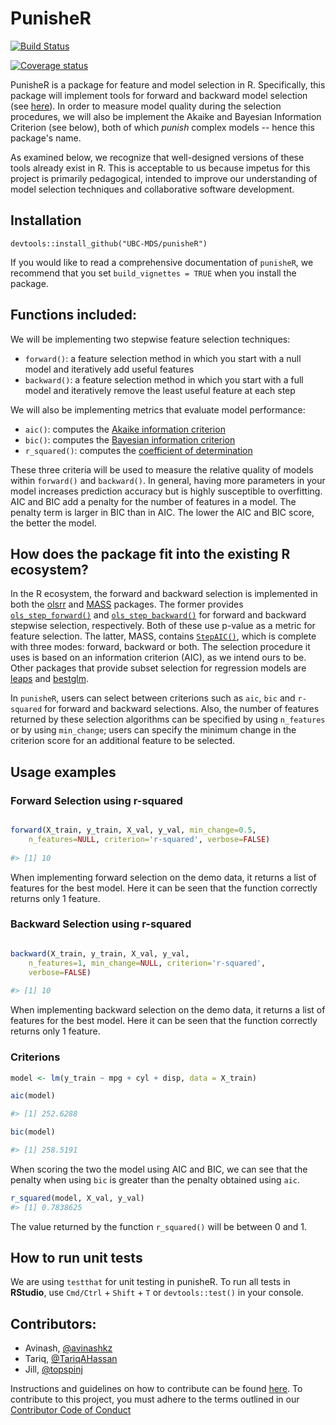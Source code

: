 # PunisheR

[![Build Status](https://travis-ci.org/UBC-MDS/punisheR.svg?branch=master)](https://travis-ci.org/UBC-MDS/punisheR)

[![Coverage status](https://codecov.io/gh/UBC-MDS/punisheR/branch/master/graph/badge.svg)](https://codecov.io/github/UBC-MDS/punisheR?branch=master)


PunisheR is a package for feature and model selection in R. Specifically, this package will implement tools for
forward and backward model selection (see [here](https://en.wikipedia.org/wiki/Stepwise_regression)).
In order to measure model quality during the selection procedures, we will also be implement
the Akaike and Bayesian Information Criterion (see below), both of which *punish* complex models -- hence this package's
name.

As examined below, we recognize that well-designed versions of these tools already exist in R.
This is acceptable to us because impetus for this project is primarily pedagogical, intended to
improve our understanding of model selection techniques and collaborative software development.

## Installation

```
devtools::install_github("UBC-MDS/punisheR")
```

If you would like to read a comprehensive documentation of `punisheR`, we recommend that you set `build_vignettes = TRUE` when you install the package.

## Functions included:

We will be implementing two stepwise feature selection techniques:

- `forward()`: a feature selection method in which you start with a null model and iteratively add useful features
- `backward()`: a feature selection method in which you start with a full model and iteratively remove the least useful feature at each step

We will also be implementing metrics that evaluate model performance: 

- `aic()`: computes the [Akaike information criterion](https://en.wikipedia.org/wiki/Akaike_information_criterion)
- `bic()`: computes the [Bayesian information criterion](https://en.wikipedia.org/wiki/Bayesian_information_criterion)
- `r_squared()`: computes the [coefficient of determination](https://en.wikipedia.org/wiki/Coefficient_of_determination)

These three criteria will be used to measure the relative quality of models within `forward()` and `backward()`. In general, having more parameters in your model increases prediction accuracy but is highly susceptible to overfitting. AIC and BIC add a penalty for the number of features in a model. The penalty term is larger in BIC than in AIC. The lower the AIC and BIC score, the better the model.

## How does the package fit into the existing R ecosystem?

In the R ecosystem, the forward and backward selection is implemented in both the [olsrr](https://cran.r-project.org/web/packages/olsrr/) and [MASS](https://cran.r-project.org/web/packages/MASS/MASS.pdf) packages. The former provides [`ols_step_forward()`](https://www.rdocumentation.org/packages/olsrr/versions/0.4.0/topics/ols_step_forward) and [`ols_step_backward()`](https://www.rdocumentation.org/packages/olsrr/versions/0.4.0/topics/ols_step_backward) for forward and backward stepwise selection, respectively. Both of these use p-value as a metric for feature selection. The latter, MASS, contains [`StepAIC()`](https://stat.ethz.ch/R-manual/R-devel/library/MASS/html/stepAIC.html), which is complete with three modes: forward, backward or both. The selection procedure it uses is based on an information criterion (AIC), as we intend ours to be. Other packages that provide subset selection for regression models are [leaps](https://cran.r-project.org/web/packages/leaps/leaps.pdf) and [bestglm](https://cran.r-project.org/web/packages/bestglm/bestglm.pdf).

In `punisheR`, users can select between criterions such as `aic`, `bic` and `r-squared` for forward and backward selections. Also, the number of features returned by these selection algorithms can be specified by using `n_features` or by using `min_change`; users can specify the minimum change in the criterion score for an additional feature to be selected.


## Usage examples

### Forward Selection using r-squared

``` r

forward(X_train, y_train, X_val, y_val, min_change=0.5,
    n_features=NULL, criterion='r-squared', verbose=FALSE)
    
#> [1] 10

```
When implementing forward selection on the demo data, it returns a list of features for the best model. Here it can be seen that the function correctly returns only 1 feature.

### Backward Selection using r-squared

``` r

backward(X_train, y_train, X_val, y_val,
    n_features=1, min_change=NULL, criterion='r-squared',
    verbose=FALSE)
    
#> [1] 10

```

When implementing backward selection on the demo data, it returns a list of features for the best model. Here it can be seen that the function correctly returns only 1 feature.

### Criterions

``` r
model <- lm(y_train ~ mpg + cyl + disp, data = X_train)

aic(model)

#> [1] 252.6288

bic(model)

#> [1] 258.5191

```

When scoring the two the model using AIC and BIC, we can see that the penalty when using `bic` is greater than the penalty obtained using `aic`.

``` r
r_squared(model, X_val, y_val)
#> [1] 0.7838625
```

The value returned by the function `r_squared()` will be between 0 and 1.

## How to run unit tests

We are using `testthat` for unit testing in punisheR. To run all tests in **RStudio**, use `Cmd/Ctrl` + `Shift` + `T` or `devtools::test()` in your console. 

## Contributors: 

- Avinash, [@avinashkz](https://github.com/avinashkz)
- Tariq, [@TariqAHassan](https://github.com/TariqAHassan/)
- Jill, [@topspinj](https://github.com/topspinj/)

Instructions and guidelines on how to contribute can be found [here](CONTRIBUTING.md).
To contribute to this project, you must adhere to the terms outlined in our [Contributor Code of Conduct](CONDUCT.md) 
